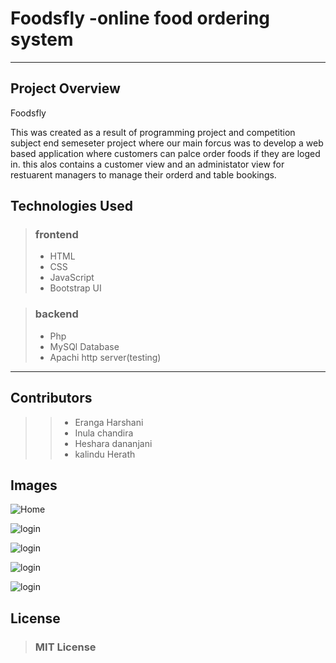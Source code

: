 # Foodsfly -online food ordering system

<hr>

## Project Overview

<p>
Foodsfly<br>

This was created as a result of programming project and competition subject end semeseter project where our main forcus was to develop a web based application where customers can palce order foods if they are loged in.
this alos contains a customer view and an administator view for restuarent managers to manage their orderd and table bookings.
<p>

## Technologies Used

> ### frontend
><uL>
><li>HTML</li>
><li>CSS</li>
><li>JavaScript</li>
><li>Bootstrap UI</li>
></ul>

> ### backend
><uL>
><li>Php</li>
><li>MySQl Database</li>
><li>Apachi http server(testing)</li>

></ul>

<hr>

## Contributors
>><ul>
>><li>Eranga Harshani </li>
>><li>Inula chandira</li>
>><li>Heshara dananjani</li>
>><li>kalindu Herath</li>
>></li>

## Images


![Home](https://drive.google.com/uc?id=1_g6PxUxHVCrR-R-ff566IBDqXqw7ID4o)

![login](https://drive.google.com/uc?id=1BuBRQCCUuBZXwcdIKID-BkpunRd0E8bO)

![login](https://drive.google.com/uc?id=1_g6PxUxHVCrR-R-ff566IBDqXqw7ID4o)

![login](https://drive.google.com/uc?id=1g5prBr9_rRIP5Zz7ulwovFcbi-4L1GTr)

![login](https://drive.google.com/uc?id=1BKBfmAw4pVeKVuT0vu9k0q8mOEjJn-Ny)

## License

> ### MIT License
